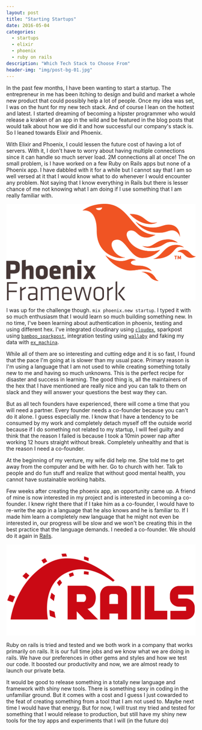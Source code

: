 ```yaml
---
layout: post
title: "Starting Startups"
date: 2016-05-04
categories:
  - startups
  - elixir
  - phoenix
  - ruby on rails
description: "Which Tech Stack to Choose From"
header-img: "img/post-bg-01.jpg"
---
```


In the past few months, I have been wanting to start a startup. The entrepreneur
in me has been itching to design and build and market a whole new product that
could possibly help a lot of people. Once my idea was set, I was on the hunt for
my new tech stack. And of course I lean on the hottest and latest. I started
dreaming of becoming a hipster programmer who would release a kraken of an app
in the wild and be featured in the blog posts that would talk about how we did
it and how successful our company's stack is. So I leaned towards Elixir and
Phoenix.

With Elixir and Phoenix, I could lessen the future cost of having a lot of
servers. With it, I don't have to worry about having multiple connections since
it can handle so much server load. 2M connections all at once! The on small
problem, is I have worked on a few Ruby on Rails apps but none of a Phoenix app.
I have dabbled with it for a while but I cannot say that I am so well versed at
it that I would know what to do whenever I would encounter any problem. Not
saying that I know everything in Rails but there is lesser chance of me not
knowing what I am doing if I use something that I am really familiar with.

![phoenix-framework](/img/posts/phoenixframework-logo.png)

I was up for the challenge though. `mix phoenix.new startup`. I typed it with so
much enthusiasm that I would learn so much building something new. In no time, I've
been learning about authentication in phoenix, testing and using different hex. I've
integrated cloudinary using [`cloudex`](https://github.com/smeevil/cloudex), sparkpost
using [`bamboo_sparkpost`](https://github.com/andrewtimberlake/bamboo_sparkpost),
integration testing using [`wallaby`](https://github.com/keathley/wallaby) and
faking my data with [`ex_machina`](https://github.com/thoughtbot/ex_machina).

While all of them are so interesting and cutting edge and it is so fast, I
found that the pace I'm going at is slower than my usual pace. Primary reason is
I'm using a language that I am not used to while creating something totally new
to me and having so much unknowns. This is the perfect recipe for disaster and success
in learning. The good thing is, all the maintainers of the hex that I have mentioned are
really nice and you can talk to them on slack and they will answer your questions
the best way they can.

But as all tech founders have experienced, there will come a time that you will
need a partner. Every founder needs a co-founder because you can't do it alone. I guess
especially me. I know that I have a tendency to be consumed by my work and completely
detach myself off the outside world because if I do something not related to
my startup, I will feel guilty and think that the reason I failed is because I
took a 10min power nap after working 12 hours straight without break. Completely
unhealthy and that is the reason I need a co-founder.

At the beginning of my venture, my wife did help me. She told me to get away from
the computer and be with her. Go to church with her. Talk to people and do
fun stuff and realize that without good mental health, you cannot have sustainable
working habits.

Few weeks after creating the phoenix app, an opportunity came up. A friend of mine
is now interested in my project and is interested in becoming a co-founder. I knew
right there that if I take him as a co-founder, I would have to re-write the app
in a language that he also knows and he is familiar to. If I made him learn a
completely new language that he might not even be interested in, our progress will be
slow and we won't be creating this in the best practice that the language demands.
I needed a co-founder. We should do it again in [Rails](http://rubyonrails.org/).

![ruby-on-rails](/img/posts/rails-logo.png)

Ruby on rails is tried and tested and we both work in a company that works primarily
on rails. It is our full time jobs and we know what we are doing in rails. We
have our preferences in other gems and styles and how we test our code. It boosted our
productivity and now, we are almost ready to launch our private beta.

It would be good to release something in a totally new language and framework with
shiny new tools. There is something sexy in coding in the unfamiliar ground. But it
comes with a cost and I guess I just cowarded to the feat of creating something from
a tool that I am not used to. Maybe next time I would have that energy. But for now,
I will trust my tried and tested for something that I would release to production, but
still have my shiny new tools for the toy apps and experiments that I will (in the
future do)
